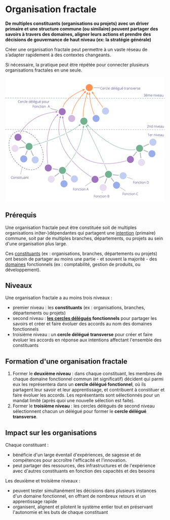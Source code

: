 # Organisation fractale

<summary>
<strong>De multiples constituants (organisations ou projets) avec un driver primaire et une structure commune (ou similaire) peuvent partager des savoirs à travers des domaines, aligner leurs actions et prendre des décisions de gouvernance de haut niveau (ex: la stratégie générale)</strong>
</summary>

Créer une organisation fractale peut permettre à un vaste réseau de s’adapter rapidement à des contextes changeants.

Si nécessaire, la pratique peut être répétée pour connecter plusieurs organisations fractales en une seule.

![Organisation fractale](img/structural-patterns/fractal-organization.png)

## Prérequis

Une organisation fractale peut être constituée soit de multiples organisations in(ter-)dépendantes qui partagent une [intention](glossary:driver) (primaire) commune, soit par de multiples branches, départements, ou projets au sein d'une organisation plus large.

Ces [constituants](glossary:constituent) (ex : organisations, branches, départements ou projets) ont besoin de partager au moins une partie - et souvent la majorité - des [domaines](glossary:domain) fonctionnels (ex : comptabilité, gestion de produits, ou développement).

## Niveaux

Une organisation fractale a au moins trois niveaux :

- premier niveau : les **constituants** (ex : organisations, branches, départements ou projets)
- second niveau : **[les cercles délégués](section:delegate-circle) fonctionnels** pour partager les savoirs et créer et faire évoluer des accords au nom des domaines fonctionnels
- troisième niveau : un **cercle délégué transverse** pour créer et faire évoluer les accords en réponse aux intentions affectant l'ensemble des constituants

## Formation d'une organisation fractale

1. Former le **deuxième niveau** : dans chaque constituant, les membres de chaque domaine fonctionnel commun (et significatif) décident qui parmi eux les représentera dans un **cercle délégué fonctionnel**, où ils partagent leur savoir et leur apprentissage, et contribuent à constituer et faire évoluer les accords. Les représentants sont sélectionnés pour un mandat limité (après quoi une nouvelle sélection est faite).
2. Former le **troisième niveau** : les cercles délégués de second niveau sélectionnent chacun un délégué pour former le **cercle délégué transverse**.

## Impact sur les organisations

Chaque constituant :

- bénéficie d'un large éventail d'expériences, de sagesse et de compétences pour accroître l'efficacité et l'innovation.
- peut partager des ressources, des infrastructures et de l'expérience avec d'autres constituants en fonction des capacités et des besoins

Les deuxième et troisième niveaux :

- peuvent tester simultanément les décisions dans plusieurs instances d'un domaine fonctionnel, en offrant de nombreux retours et un apprentissage rapide
- organisent, alignent et pilotent le système entier tout en préservant l'autonomie et les buts de chaque constituant
